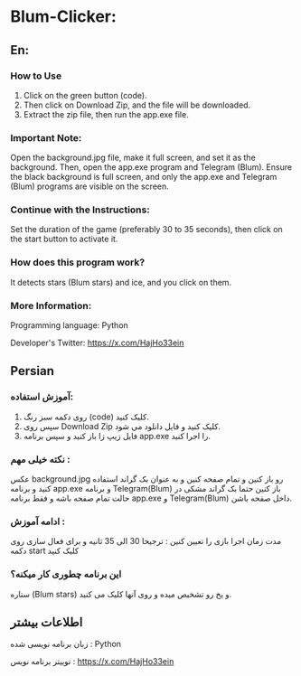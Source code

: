 # Blum-Clicker:
## En: 
### How to Use
1. Click on the green button (code).
2. Then click on Download Zip, and the file will be downloaded.
3. Extract the zip file, then run the app.exe file.

### Important Note:
   Open the background.jpg file, make it full screen, and set it as the background. Then, open the app.exe program and Telegram (Blum).
   Ensure the black background is full screen, and only the app.exe and Telegram (Blum) programs are visible on the screen.

### Continue with the Instructions:
   Set the duration of the game (preferably 30 to 35 seconds), then click on the start button to activate it.

### How does this program work?
   It detects stars (Blum stars) and ice, and you click on them.

### More Information:
   Programming language: Python

Developer's Twitter: https://x.com/HajHo33ein

## Persian
### آموزش استفاده:
1. روی دکمه سبز رنگ (code) کلیک کنید.
2. سپس روی Download Zip کلیک کنید و فایل دانلود می شود.
3. فایل زیپ زا باز کنید و سپس برنامه app.exe را اجرا کنید.
### نکته خیلی مهم :
   عکس background.jpg رو باز کنین و تمام صفحه کنین و به عنوان بک گراند استفاده کنید و برنامه app.exe و برنامه Telegram(Blum) باز کنین
   حتما بک گراند مشکی در حالت تمام صفحه باشه و فقط برنامه app.exe و Telegram(Blum) داخل صفحه باشن.
### ادامه آموزش :
   مدت زمان اجرا بازی را تعیین کنین : ترجیحا 30 الی 35 ثانیه و برای فعال سازی روی دکمه start کلیک کنید
  ### این برنامه چطوری کار میکنه؟
  ستاره (Blum stars) و یخ رو تشخیص میده و روی آنها کلیک می کنید.
  ## اطلاعات بیشتر 
  زبان برنامه نویسی شده : Python 
  
توییتر برنامه نویس : https://x.com/HajHo33ein
